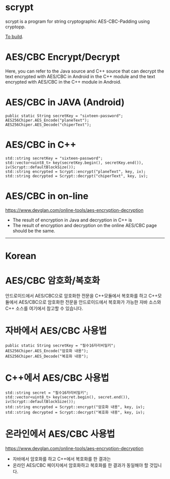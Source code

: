 # scrypt

scrypt is a program for string cryptographic AES-CBC-Padding using cryptopp.

[To build](https://github.com/ilshookim/scrypt/blob/master/Build.md).

# AES/CBC Encrypt/Decrypt

Here, you can refer to the Java source and C++ source that can decrypt the text encrypted with AES/CBC in Android in the C++ module and the text encrypted with AES/CBC in the C++ module in Android.

# AES/CBC in JAVA (Android)
~~~
public static String secretKey = "sixteen-password";
AES256Chiper.AES_Encode("planeText");
AES256Chiper.AES_Decode("chiperText");
~~~

# AES/CBC in C++
~~~
std::string secretKey = "sixteen-password";
std::vector<uint8_t> key(secretKey.begin(), secretKey.end()), iv(Scrypt::defaultBlockSize());
std::string encrypted = Scrypt::encrypt("planeText", key, iv);
std::string decrypted = Scrypt::decrypt("chiperText", key, iv);
~~~

# AES/CBC in on-line

https://www.devglan.com/online-tools/aes-encryption-decryption

- The result of encryption in Java and decryption in C++ is
- The result of encryption and decryption on the online AES/CBC page should be the same.

---

# Korean

# AES/CBC 암호화/복호화
안드로이드에서 AES/CBC으로 암호화한 전문을 C++모듈에서 복호화를 하고
C++모듈에서 AES/CBC으로 암호화한 전문을 안드로이드에서 복호화가 가능한
자바 소스와 C++ 소스를 여기에서 참고할 수 있습니다.

# 자바에서 AES/CBC 사용법
~~~
public static String secretKey = "필수16자리비밀키";
AES256Chiper.AES_Encode("암호화 내용");
AES256Chiper.AES_Decode("복호화 내용");
~~~

# C++에서 AES/CBC 사용법
~~~
std::string secret = "필수16자리비밀키";
std::vector<uint8_t> key(secret.begin(), secret.end()), iv(Scrypt::defaultBlockSize());
std::string encrypted = Scrypt::encrypt("암호화 내용", key, iv);
std::string decrypted = Scrypt::decrypt("복호화 내용", key, iv);
~~~

# 온라인에서 AES/CBC 사용법
https://www.devglan.com/online-tools/aes-encryption-decryption
- 자바에서 암호화를 하고 C++에서 복호화를 한 결과는
- 온라인 AES/CBC 페이지에서 암호화하고 복호화를 한 결과가 동일해야 할 것입니다.
